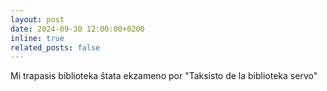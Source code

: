 ```yaml
---
layout: post
date: 2024-09-30 12:00:00+0200
inline: true
related_posts: false
---
```


Mi trapasis biblioteka ŝtata ekzameno por "Taksisto de la biblioteka servo"
